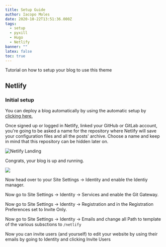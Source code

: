 ```yaml
---
title: Setup Guide
author: Iacopo Moles
date: 2020-10-22T13:51:36.000Z
tags:
  - setup
  - pyxill
  - Hugo
  - Netlify
banner: ""
latex: false
toc: true
---
```

Tutorial on how to setup your blog to use this theme

<!--more-->

## Netlify

### Initial setup

You can deploy a blog automatically by using the automatic setup by [clicking here.](https://app.netlify.com/start/deploy?repository=https://github.com/IcpMoles/pyxback&stack=hugo)

Once signed up or logged in Netlify, linked your GitHub or GitLab account, you're going to be asked a name for the repository where Netlify will save your configuration files and all the posts' archive. Choose a name and keep in mind that this repository can be hidden later on.

![Netlify Landing ](/uploads/landing.png)

Congrats, your blog is up and running.

![](/uploads/dashboard.png)

Now head over to your Site Settings -> Identity and enable the Identiy manager.

Now go to  Site Settings -> Identity -> Services and enable the Git Gateway.

Now go to  Site Settings -> Identity -> Registration and in the Registration Preferences set to Invite Only.

Now go to  Site Settings -> Identity -> Emails and change all Path to template of the various subsctions to `/netlify`

Now you can invite users (and yourself) to edit your website by using their emails by going to Identity and clicking Invite Users